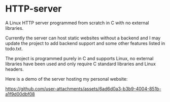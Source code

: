 # HTTP-server
A Linux HTTP server programmed from scratch in C with no external libraries.

Currently the server can host static websites without a backend and I may update the project to add backend support and some other features listed in todo.txt.

The project is programmed purely in C and supports Linux, no external libraries have been used and only require C standard libraries and Linux headers.

Here is a demo of the server hosting my personal website:

https://github.com/user-attachments/assets/6ad6d0a3-b3b9-4004-851b-a1f9d00dbf08
